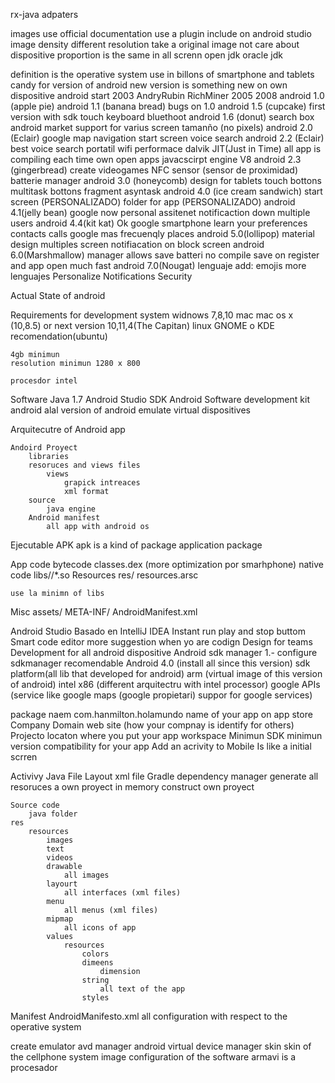 rx-java
adpaters

images
	use official documentation
	use a plugin include on android studio
		image density
			different resolution take a original image
			not care about dispositive proportion is the same in all screnn
	open jdk
	oracle jdk


definition
	is the operative system use in billons of smartphone and tablets
candy for version of android
	new version is something new on own dispositive
android
	start 2003
		AndryRubin
		RichMiner
	2005 
	2008
		android 1.0 (apple pie)
		android 1.1 (banana bread) bugs on 1.0
		android 1.5 (cupcake) first version with sdk
			touch keyboard
			bluethoot
		android 1.6 (donut)
			search box
			android market
			support for varius screen tamanño
				(no pixels)
		android 2.0 (Eclair)
			google map navigation
			start screen 
			voice search
		android 2.2 (Eclair)
			best voice search
			portatil wifi
			performace 
				dalvik JIT(Just in Time)
					all app is compiling each time own open apps
					javacscirpt engine V8
		android 2.3 (gingerbread)
			create videogames
			NFC sensor (sensor de proximidad)
			batterie manager
		android 3.0 (honeycomb)
			design for tablets
			touch bottons
			multitask bottons
			fragment
			asyntask
		android 4.0 (ice cream sandwich)
			start screen (PERSONALIZADO)
			folder for app (PERSONALIZADO)
		android 4.1(jelly bean)
			google now
				personal assitenet
			notificaction down
			multiple users
		android 4.4(kit kat)
			Ok google
			smartphone learn your preferences
				contacts
				calls
				google mas
					frecuenqly places
		android 5.0(lollipop)
			material design
			multiples screen
			notifiacation on block screen
		android 6.0(Marshmallow)
			manager allows
			save batteri
				no compile save on register and app open much fast
		android  7.0(Nougat)
			lenguaje add:
				emojis
				more lenguajes
			Personalize Notifications
			Security

Actual State of android
	
Requirements for development system
	widnows
		7,8,10
	mac
		mac os x (10,8.5) or next version 10,11,4(The Capitan)
	linux
		GNOME o KDE 
			recomendation(ubuntu)

	4gb minimun
	resolution minimun 1280 x 800

	procesdor intel

Software
Java
	1.7
Android Studio
SDK Android
	Software development kit android
	alal version of android
	emulate virtual dispositives

Arquitecutre of Android app

	Andoird Proyect
		libraries
		resoruces and views files
			views
				grapick intreaces
				xml format
		source 
			java engine 
		Android manifest
			all app with android os

Ejecutable APK
	apk is a kind of package
	application package

App code
	bytecode
		classes.dex (more optimization por smarhphone)
	native code
		libs/<arch>/*.so
Resources
	res/
	resources.arsc

	use la minimn of libs 
Misc
	assets/
	META-INF/
	AndroidManifest.xml

Android Studio
	Basado en IntelliJ IDEA
		Instant run
			play and stop buttom
		Smart code editor
			more suggestion when yo are codign
		Design for teams
		Development for all android dispositive
Android sdk manager
	1.- configure
		sdkmanager
		recomendable 
			Android 4.0 (install all since this version)
			sdk platform(all lib that developed for android)
			arm (virtual image of this version of android)
			intel x86 (different arquitectru with intel processor)
			google APIs (service like google maps (google propietari) suppor for google services)

package naem 
	com.hanmilton.holamundo
		name of your app on app store
	Company Domain
		web site (how your compnay is identify for others)
Projecto locaton
	where you put your app
	workspace
Minimun SDK
	minimun version compatibility for your app
Add an acrivity to Mobile
	Is like a initial scrren 

Activivy
	Java File
	Layout
		xml file
Gradle
	dependency manager
	generate all resoruces a own proyect in memory
	construct own proyect

	Source code
		java folder
	res
		resources 
			images 
			text
			videos 
			drawable
				all images
			layourt
				all interfaces (xml files)
			menu
				all menus (xml files)
			mipmap
				all icons of app
			values
				resources
					colors
					dimeens
						dimension 
					string
						all text of the app
					styles

Manifest
	AndroidManifesto.xml
		all configuration with respect to the operative system

create emulator
	avd manager
		android virtual device manager
skin
	skin of the cellphone
system image
	configuration of the software
armavi 
	is a procesador
	



